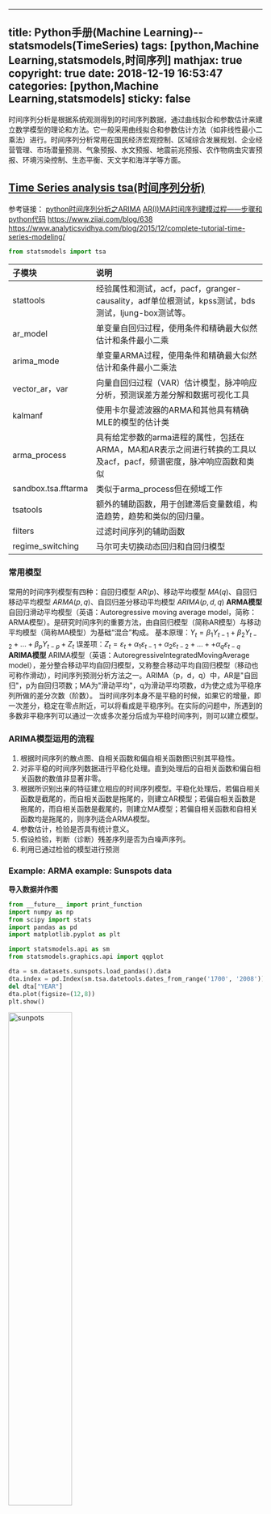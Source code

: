 
---
title: Python手册(Machine Learning)--statsmodels(TimeSeries)
tags: [python,Machine Learning,statsmodels,时间序列]
mathjax: true
copyright: true
date: 2018-12-19 16:53:47
categories: [python,Machine Learning,statsmodels]
sticky: false
---



时间序列分析是根据系统观测得到的时间序列数据，通过曲线拟合和参数估计来建立数学模型的理论和方法。它一般采用曲线拟合和参数估计方法（如非线性最小二乘法）进行。时间序列分析常用在国民经济宏观控制、区域综合发展规划、企业经营管理、市场潜量预测、气象预报、水文预报、地震前兆预报、农作物病虫灾害预报、环境污染控制、生态平衡、天文学和海洋学等方面。

<!-- more -->

## [Time Series analysis tsa(时间序列分析)](http://www.statsmodels.org/stable/tsa.html)

参考链接：
[python时间序列分析之ARIMA](https://blog.csdn.net/u010414589/article/details/49622625)
[AR(I)MA时间序列建模过程——步骤和python代码](https://www.jianshu.com/p/cced6617b423)
https://www.ziiai.com/blog/638
https://www.analyticsvidhya.com/blog/2015/12/complete-tutorial-time-series-modeling/

```python
from statsmodels import tsa
```

子模块|说明
:---|:---
stattools|经验属性和测试，acf，pacf，granger-causality，adf单位根测试，kpss测试，bds测试，ljung-box测试等。
ar_model|单变量自回归过程，使用条件和精确最大似然估计和条件最小二乘
arima_mode|单变量ARMA过程，使用条件和精确最大似然估计和条件最小二乘法
vector_ar，var|向量自回归过程（VAR）估计模型，脉冲响应分析，预测误差方差分解和数据可视化工具
kalmanf|使用卡尔曼滤波器的ARMA和其他具有精确MLE的模型的估计类
arma_process|具有给定参数的arma进程的属性，包括在ARMA，MA和AR表示之间进行转换的工具以及acf，pacf，频谱密度，脉冲响应函数和类似
sandbox.tsa.fftarma|类似于arma_process但在频域工作
tsatools|额外的辅助函数，用于创建滞后变量数组，构造趋势，趋势和类似的回归量。
filters|过滤时间序列的辅助函数
regime_switching|马尔可夫切换动态回归和自回归模型

### 常用模型

常用的时间序列模型有四种：自回归模型 $AR(p)$、移动平均模型 $MA(q)$、自回归移动平均模型 $ARMA(p,q)$、自回归差分移动平均模型 $ARIMA(p,d,q)$
**ARMA模型**
自回归滑动平均模型（英语：Autoregressive moving average model，简称：ARMA模型）。是研究时间序列的重要方法，由自回归模型（简称AR模型）与移动平均模型（简称MA模型）为基础“混合”构成。
基本原理：$Y_t=\beta_1Y_{t-1}+\beta_2Y_{t-2}+...+\beta_pY_{t-p}+Z_t$
误差项：$Z_t=\varepsilon_t+\alpha_1\varepsilon_{t-1}+\alpha_2\varepsilon_{t-2}+...++\alpha_q\varepsilon_{t-q}$
**ARIMA模型**
ARIMA模型（英语：AutoregressiveIntegratedMovingAverage model），差分整合移动平均自回归模型，又称整合移动平均自回归模型（移动也可称作滑动），时间序列预测分析方法之一。ARIMA（p，d，q）中，AR是"自回归"，p为自回归项数；MA为"滑动平均"，q为滑动平均项数，d为使之成为平稳序列所做的差分次数（阶数）。
当时间序列本身不是平稳的时候，如果它的增量，即一次差分，稳定在零点附近，可以将看成是平稳序列。在实际的问题中，所遇到的多数非平稳序列可以通过一次或多次差分后成为平稳时间序列，则可以建立模型。

### ARIMA模型运用的流程
1. 根据时间序列的散点图、自相关函数和偏自相关函数图识别其平稳性。
2. 对非平稳的时间序列数据进行平稳化处理。直到处理后的自相关函数和偏自相关函数的数值非显著非零。
3. 根据所识别出来的特征建立相应的时间序列模型。平稳化处理后，若偏自相关函数是截尾的，而自相关函数是拖尾的，则建立AR模型；若偏自相关函数是拖尾的，而自相关函数是截尾的，则建立MA模型；若偏自相关函数和自相关函数均是拖尾的，则序列适合ARMA模型。
4. 参数估计，检验是否具有统计意义。
5. 假设检验，判断（诊断）残差序列是否为白噪声序列。
6. 利用已通过检验的模型进行预测

### Example: ARMA example: Sunspots data

**导入数据并作图**
```python
from __future__ import print_function
import numpy as np
from scipy import stats
import pandas as pd
import matplotlib.pyplot as plt

import statsmodels.api as sm
from statsmodels.graphics.api import qqplot

dta = sm.datasets.sunspots.load_pandas().data
dta.index = pd.Index(sm.tsa.datetools.dates_from_range('1700', '2008'))
del dta["YEAR"]
dta.plot(figsize=(12,8))
plt.show()
```
<img src="sunpots.png" alt="sunpots" width="50%" height="50%"/>

**参数估计**
```python
fig = plt.figure(figsize=(12,8))
ax1 = fig.add_subplot(211)
fig = sm.graphics.tsa.plot_acf(dta.values.squeeze(), lags=40, ax=ax1)
ax2 = fig.add_subplot(212)
fig = sm.graphics.tsa.plot_pacf(dta, lags=40, ax=ax2)
```
<img src="acf.png" alt="acf" width="75%" height="75%"/>

**拟合模型并评估**
```python
>>> arma_mod20 = sm.tsa.ARMA(dta, (2,0)).fit(disp=False)
>>> print(arma_mod20.params)
const                49.659542
ar.L1.SUNACTIVITY     1.390656
ar.L2.SUNACTIVITY    -0.688571
dtype: float64
/Users/taugspurger/sandbox/statsmodels/statsmodels/tsa/base/tsa_model.py:171: ValueWarning: No frequency information was provided, so inferred frequency A-DEC will be used.
  % freq, ValueWarning)
>>> arma_mod30 = sm.tsa.ARMA(dta, (3,0)).fit(disp=False)
/Users/taugspurger/sandbox/statsmodels/statsmodels/tsa/base/tsa_model.py:171: ValueWarning: No frequency information was provided, so inferred frequency A-DEC will be used.
  % freq, ValueWarning)
>>> print(arma_mod20.aic, arma_mod20.bic, arma_mod20.hqic)
2622.636338065809 2637.5697031734 2628.606725911055
>>> print(arma_mod30.params)
const                49.749936
ar.L1.SUNACTIVITY     1.300810
ar.L2.SUNACTIVITY    -0.508093
ar.L3.SUNACTIVITY    -0.129650
dtype: float64
>>> print(arma_mod30.aic, arma_mod30.bic, arma_mod30.hqic)
2619.4036286964474 2638.0703350809363 2626.866613503005
```
**假设检验**
```python
>>> sm.stats.durbin_watson(arma_mod30.resid.values) #D-W检验
1.9564807635787604
>>> fig = plt.figure(figsize=(12,8))
>>> ax = fig.add_subplot(111)
>>> ax = arma_mod30.resid.plot(ax=ax) #残差正态
>>> resid = arma_mod30.resid
>>> stats.normaltest(resid)
NormaltestResult(statistic=49.845019661107585, pvalue=1.5006917858823576e-11)
>>> fig = plt.figure(figsize=(12,8))
>>> ax = fig.add_subplot(111)
>>> fig = qqplot(resid, line='q', ax=ax, fit=True)
```

<img src="arma.png" alt="arma" width="50%" height="50%"/>
<img src="qq.png" alt="qq" width="50%" height="50%"/>

**模型预测**
```python
predict_sunspots = arma_mod30.predict('1990', '2012', dynamic=True)
fig, ax = plt.subplots(figsize=(12, 8))
ax = dta.loc['1950':].plot(ax=ax)
fig = arma_mod30.plot_predict('1990', '2012', dynamic=True, ax=ax, plot_insample=False)
```

<img src="pre.png" alt="pre" width="50%" height="50%"/>

## [Time Series Analysis by State Space Methods statespace(基于状态空间方法的时间序列分析)](http://www.statsmodels.org/stable/statespace.html)

`statsmodels.tsa.statespace`


### 模型意义
状态空间模型起源于平稳时间序列分析。当用于非平稳时间序列分析时需要将非平稳时间序列分解为随机游走成分(趋势)和弱平稳成分两个部分分别建模。 含有随机游走成分的时间序列又称积分时间序列，因为随机游走成分是弱平稳成分的和或积分。当一个向量值积分序列中的某些序列的线性组合变成弱平稳时就称这些序列构成了协调积分(cointegrated)过程。 非平稳时间序列的线性组合可能产生平稳时间序列这一思想可以追溯到回归分析，Granger提出的协调积分概念使这一思想得到了科学的论证。 Aoki和Cochrane等人的研究表明：很多非平稳多变量时间序列中的随机游走成分比以前人们认为的要小得多，有时甚至完全消失。[*百度百科*](https://baike.baidu.com/item/%E7%8A%B6%E6%80%81%E7%A9%BA%E9%97%B4%E6%A8%A1%E5%9E%8B/5096878)

### 状态空间模型的建立和预测的步骤
为了避免由于状态空间模型的不可控制性而导致的错误的分解形式，当对一个单整时间序列建立状态空间分解模型并进行预测，应按下面的步骤执行：
(1) 对相关的时间序列进行季节调整，并将季节要素序列外推；
(2) 对季节调整后的时间序列进行单位根检验，确定单整阶数，然后在ARIMA过程中选择最接近的模型；
(3) 求出ARIMA模型的系数；
(4) 用ARIMA模型的系数准确表示正规状态空间模型，检验状态空间模型的可控制性；
(5) 利用Kalman滤波公式估计状态向量，并对时间序列进行预测。
(6) 把外推的季节要素与相应的预测值合并，就得到经济时间序列的预测结果

## [Vector Autoregressions tsa.vector_ar(矢量自动回归)](http://www.statsmodels.org/stable/vector_ar.htmls)


```python
from statsmodels.tsa.api import VAR
```
向量自回归（VAR）是基于数据的统计性质建立模型，VAR模型把系统中每一个内生变量作为系统中所有内生变量的滞后值的函数来构造模型，从而将单变量自回归模型推广到由多元时间序列变量组成的“向量”自回归模型。VAR模型是处理多个相关经济指标的分析与预测最容易操作的模型之一，并且在一定的条件下，多元MA和ARMA模型也可转化成VAR模型，因此近年来VAR模型受到越来越多的经济工作者的重视。

### VAR进程(VAR processes)
VAR\(p\)建立$T \times K$多变量时间序列Y，T为观测数量，K为变量数量。
估计时间序列与其滞后值之间关系的向量自回归过程为：
$$
Y_t=A_1Y_{t-1}+...+A_pY_{t-p}+u_t  \\
u_t=N(0,\Sigma_u)
$$
$A_i$ 是一个 K×K 系数矩阵

### 模型拟合(Model fitting)
`statsmodels.tsa.api`
```python
 # some example data
In [1]: import numpy as np
In [2]: import pandas
In [3]: import statsmodels.api as sm
In [4]: from statsmodels.tsa.api import VAR, DynamicVAR
In [5]: mdata = sm.datasets.macrodata.load_pandas().data

 # prepare the dates index
In [6]: dates = mdata[['year', 'quarter']].astype(int).astype(str)
In [7]: quarterly = dates["year"] + "Q" + dates["quarter"]
In [8]: from statsmodels.tsa.base.datetools import dates_from_str
In [9]: quarterly = dates_from_str(quarterly)
In [10]: mdata = mdata[['realgdp','realcons','realinv']]
In [11]: mdata.index = pandas.DatetimeIndex(quarterly)
In [12]: data = np.log(mdata).diff().dropna()

 # make a VAR model
In [13]: model = VAR(data)
In [14]: results = model.fit(2)
In [15]: results.summary()
```
> 注意：本VAR类假定通过时间序列是静止的。非静态或趋势数据通常可以通过第一差分或一些其他方法变换为静止的。对于非平稳时间序列的直接分析，标准稳定VAR（p）模型是不合适的。


```python
In [16]: results.plot()
Out[16]: <Figure size 1000x1000 with 3 Axes>
```
![var](var.png)

绘制时间序列自相关函数：
```python
In [17]: results.plot_acorr()
Out[17]: <Figure size 1000x1000 with 9 Axes>
```

### 滞后顺序选择(Lag order selection)
滞后顺序的选择可能是一个难题。标准分析采用可能性测试或基于信息标准的顺序选择。我们已经实现了后者，可通过VAR模型访问：
```python
In [18]: model.select_order(15)
Out[18]: <statsmodels.tsa.vector_ar.var_model.LagOrderResults at 0x10c89fef0>
# 调用fit函数时，可以传递最大滞后数和order标准以用于order选择
In [19]: results = model.fit(maxlags=15, ic='aic')
```

### 预测(Forecasting)

The linear predictor is the optimal h-step ahead forecast in terms of mean-squared error:
$y_t(h)=ν+A_1y_t(h−1)+⋯+A_py_t(h−p)$
我们可以使用预测函数来生成此预测。请注意，我们必须为预测指定“初始值”：
```python
In [20]: lag_order = results.k_ar
In [21]: results.forecast(data.values[-lag_order:], 5)
Out[21]: 
array([[ 0.0062,  0.005 ,  0.0092],
       [ 0.0043,  0.0034, -0.0024],
       [ 0.0042,  0.0071, -0.0119],
       [ 0.0056,  0.0064,  0.0015],
       [ 0.0063,  0.0067,  0.0038]])
In [22]: results.plot_forecast(10)
Out[22]: <Figure size 1000x1000 with 3 Axes>
```
<img src="forecast.png" alt="forecast" width="75%" height="75%"/>

### 脉冲响应分析(Impulse Response Analysis)

在计量经济学研究中，脉冲响应是有意义的：它们是对其中一个变量中单位脉冲的估计响应。它们是在实践中使用$MA(\infty)$计算$VAR(p)$过程：
$Y_t=\mu + \displaystyle\sum_{i=0}^{\infty} \Phi_i u_{t-i}$
我们可以通过调用VARResults对象上的irf函数来执行脉冲响应分析：
```python
In [23]: irf = results.irf(10)
#这些可以使用绘图函数以正交或非正交形式可视化。
#默认情况下，渐近标准误差绘制在95％显着性水平，可由用户修改。
In [24]: irf.plot(orth=False)
Out[24]: <Figure size 1000x1000 with 9 Axes>
#绘图功能非常灵活，如果需要，只能绘制感兴趣的变量
In [25]: irf.plot(impulse='realgdp')
Out[25]: <Figure size 1000x1000 with 3 Axes>
```
累积效应 $\Psi_n=\sum_{i=0}^n \Phi_i$ 可以用长期运行效果绘制：
```python
In [26]: irf.plot_cum_effects(orth=False)
Out[26]: <Figure size 1000x1000 with 9 Axes>
```

### 预测误差方差分解(FEVD)
可以使用正交化脉冲响应来分解在`i-step`预测中`k`上的分量`j`的预测误差 $\Theta_i$：
通过`fevd`函数向前总计步数计算
```python
In [27]: fevd = results.fevd(5)
In [28]: fevd.summary()
FEVD for realgdp
      realgdp  realcons   realinv
0    1.000000  0.000000  0.000000
1    0.864889  0.129253  0.005858
2    0.816725  0.177898  0.005378
3    0.793647  0.197590  0.008763
4    0.777279  0.208127  0.014594

FEVD for realcons
      realgdp  realcons   realinv
0    0.359877  0.640123  0.000000
1    0.358767  0.635420  0.005813
2    0.348044  0.645138  0.006817
3    0.319913  0.653609  0.026478
4    0.317407  0.652180  0.030414

FEVD for realinv
      realgdp  realcons   realinv
0    0.577021  0.152783  0.270196
1    0.488158  0.293622  0.218220
2    0.478727  0.314398  0.206874
3    0.477182  0.315564  0.207254
4    0.466741  0.324135  0.209124
```
它们也可以通过返回的FEVD对象可视化
```python
In [29]: results.fevd(20).plot()
Out[29]: <Figure size 1000x1000 with 3 Axes>
```

### 统计检验(Statistical tests)
提供了许多不同的方法来进行关于模型结果的假设检验以及模型假设的正确性(normality, whiteness / “iid-ness” of errors, etc)

[**格兰杰因果关系(Granger causality)**](https://baike.baidu.com/item/%E6%A0%BC%E5%85%B0%E6%9D%B0%E5%9B%A0%E6%9E%9C%E5%85%B3%E7%B3%BB%E6%A3%80%E9%AA%8C/2485970)

- 格兰杰本人在其2003年获奖演说中强调了其引用的局限性，以及“很多荒谬论文的出现”（Of course, many ridiculous papers appeared）。由于其统计学本质上是对平稳时间序列数据一种预测，仅适用于计量经济学的变量预测，不能作为检验真正因果性的判据。
- 在时间序列情形下，两个经济变量X、Y之间的格兰杰因果关系定义为：若在包含了变量X、Y的过去信息的条件下，对变量Y的预测效果要优于只单独由Y的过去信息对Y进行的预测效果，即变量X有助于解释变量Y的将来变化，则认为变量X是引致变量Y的格兰杰原因。
- 进行格兰杰因果关系检验的一个前提条件是时间序列必须具有平稳性，否则可能会出现虚假回归问题。因此在进行格兰杰因果关系检验之前首先应对各指标时间序列的平稳性进行单位根检验(unit root test)。常用增广的迪基—富勒检验(ADF检验)来分别对各指标序列的平稳性进行单位根检验

```python
In [30]: results.test_causality('realgdp', ['realinv', 'realcons'], kind='f')
Out[30]: <statsmodels.tsa.vector_ar.hypothesis_test_results.CausalityTestResults at 0x10ca15978>
```

### 动态矢量自动回归(Dynamic Vector Autoregressions)

> 注意：要使用此功能， 必须安装pandas

人们通常对估计时间序列数据的移动窗口回归感兴趣，以便在整个数据样本中进行预测。例如，我们可能希望生成由每个时间点估计的VAR\(p\)模型产生的一系列两步预测。
```python
In [31]: np.random.seed(1)
In [32]: import pandas.util.testing as ptest
In [33]: ptest.N = 500
In [34]: data = ptest.makeTimeDataFrame().cumsum(0)
In [35]: data
Out[35]: 
                    A          B          C          D
2000-01-03   1.624345  -1.719394  -0.153236   1.301225
2000-01-04   1.012589  -1.662273  -2.585745   0.988833
2000-01-05   0.484417  -2.461821  -2.077760   0.717604
2000-01-06  -0.588551  -2.753416  -2.401793   2.580517
2000-01-07   0.276856  -3.012398  -3.912869   1.937644
...               ...        ...        ...        ...
2001-11-26  29.552085  14.274036  39.222558 -13.243907
2001-11-27  30.080964  11.996738  38.589968 -12.682989
2001-11-28  27.843878  11.927114  38.380121 -13.604648
2001-11-29  26.736165  12.280984  40.277282 -12.957273
2001-11-30  26.718447  12.094029  38.895890 -11.570447

[500 rows x 4 columns]
In [36]: var = DynamicVAR(data, lag_order=2, window_type='expanding')
```
动态模型的估计系数作为pandas.Panel对象返回 ，这可以让您轻松地按等式或按日期检查所有模型系数：
```python
In [37]: import datetime as dt
In [38]: var.coefs
Out[38]: 
<class 'pandas.core.panel.Panel'>
Dimensions: 9 (items) x 489 (major_axis) x 4 (minor_axis)
Items axis: L1.A to intercept
Major_axis axis: 2000-01-18 00:00:00 to 2001-11-30 00:00:00
Minor_axis axis: A to D

 # all estimated coefficients for equation A
In [39]: var.coefs.minor_xs('A').info()
<class 'pandas.core.frame.DataFrame'>
DatetimeIndex: 489 entries, 2000-01-18 to 2001-11-30
Freq: B
Data columns (total 9 columns):
L1.A         489 non-null float64
L1.B         489 non-null float64
L1.C         489 non-null float64
L1.D         489 non-null float64
L2.A         489 non-null float64
L2.B         489 non-null float64
L2.C         489 non-null float64
L2.D         489 non-null float64
intercept    489 non-null float64
dtypes: float64(9)
memory usage: 58.2 KB

 # coefficients on 11/30/2001
In [40]: var.coefs.major_xs(dt.datetime(2001, 11, 30)).T
Out[40]: 
                  A         B         C         D
L1.A       0.971964  0.045960  0.003883  0.003822
L1.B       0.043951  0.937964  0.000735  0.020823
L1.C       0.038144  0.018260  0.977037  0.129287
L1.D       0.038618  0.036180  0.052855  1.002657
L2.A       0.013588 -0.046791  0.011558 -0.005300
L2.B      -0.048885  0.041853  0.012185 -0.048732
L2.C      -0.029426 -0.015238  0.011520 -0.119014
L2.D      -0.049945 -0.025419 -0.045621 -0.019496
intercept  0.113331  0.248795 -0.058837 -0.089302
```
可以使用`forecast`函数生成前面给定步骤的动态预测，并返回pandas.DataMatrix对象：
```python
In [41]: var.forecast(2)
Out[41]: 
                     A          B           C           D
2000-01-20 -260.325888 -23.141610  104.930427 -134.489882
2000-01-21  -52.121483 -11.566786   29.383608  -15.099109
2000-01-24  -54.900049 -23.894858   40.470913  -19.199059
2000-01-25   -7.493484  -4.057529    6.682707    4.301623
2000-01-26   -6.866108  -5.065873    5.623590    0.796081
...                ...        ...         ...         ...
2001-11-26   31.886126  13.515527   37.618145  -11.464682
2001-11-27   32.314633  14.237672   37.397691  -12.809727
2001-11-28   30.896528  15.488388   38.541596  -13.129524
2001-11-29   30.077228  15.533337   38.734096  -12.900891
2001-11-30   30.510380  13.491615   38.088228  -12.384976

[487 rows x 4 columns]
```
可以使用plot_forecast显示预测：
```python
In [42]: var.plot_forecast(2)
```

<img src="dvar_forecast.png" alt="dvar_forecast" width="75%" height="75%"/>

